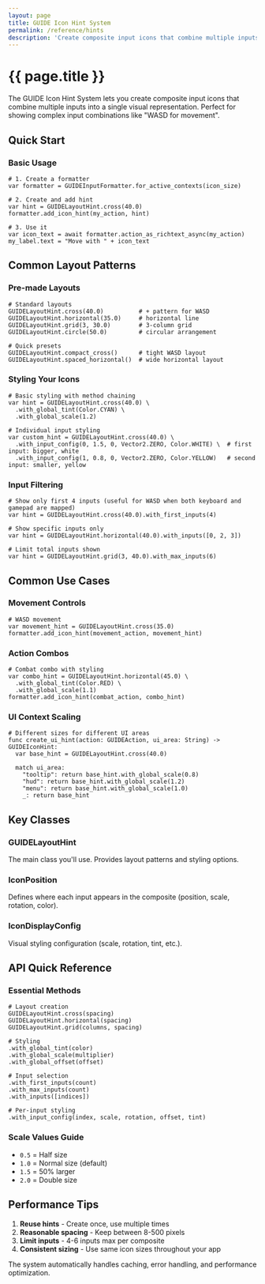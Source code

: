 ```yaml
---
layout: page
title: GUIDE Icon Hint System
permalink: /reference/hints
description: 'Create composite input icons that combine multiple inputs into a single visual representation, like "WASD for movement"'
---
```


# {{ page.title }}

The GUIDE Icon Hint System lets you create composite input icons that combine multiple inputs into a single visual representation. Perfect for showing complex input combinations like "WASD for movement".

## Quick Start

### Basic Usage

```gdscript
# 1. Create a formatter
var formatter = GUIDEInputFormatter.for_active_contexts(icon_size)

# 2. Create and add hint
var hint = GUIDELayoutHint.cross(40.0)
formatter.add_icon_hint(my_action, hint)

# 3. Use it
var icon_text = await formatter.action_as_richtext_async(my_action)
my_label.text = "Move with " + icon_text
```

## Common Layout Patterns

### Pre-made Layouts

```gdscript
# Standard layouts
GUIDELayoutHint.cross(40.0)          # + pattern for WASD
GUIDELayoutHint.horizontal(35.0)     # horizontal line
GUIDELayoutHint.grid(3, 30.0)        # 3-column grid
GUIDELayoutHint.circle(50.0)         # circular arrangement

# Quick presets
GUIDELayoutHint.compact_cross()      # tight WASD layout
GUIDELayoutHint.spaced_horizontal()  # wide horizontal layout
```

### Styling Your Icons

```gdscript
# Basic styling with method chaining
var hint = GUIDELayoutHint.cross(40.0) \
  .with_global_tint(Color.CYAN) \
  .with_global_scale(1.2)

# Individual input styling
var custom_hint = GUIDELayoutHint.cross(40.0) \
  .with_input_config(0, 1.5, 0, Vector2.ZERO, Color.WHITE) \  # first input: bigger, white
  .with_input_config(1, 0.8, 0, Vector2.ZERO, Color.YELLOW)   # second input: smaller, yellow
```

### Input Filtering

```gdscript
# Show only first 4 inputs (useful for WASD when both keyboard and gamepad are mapped)
var hint = GUIDELayoutHint.cross(40.0).with_first_inputs(4)

# Show specific inputs only
var hint = GUIDELayoutHint.horizontal(40.0).with_inputs([0, 2, 3])

# Limit total inputs shown
var hint = GUIDELayoutHint.grid(3, 40.0).with_max_inputs(6)
```

## Common Use Cases

### Movement Controls

```gdscript
# WASD movement
var movement_hint = GUIDELayoutHint.cross(35.0)
formatter.add_icon_hint(movement_action, movement_hint)
```

### Action Combos

```gdscript
# Combat combo with styling
var combo_hint = GUIDELayoutHint.horizontal(45.0) \
  .with_global_tint(Color.RED) \
  .with_global_scale(1.1)
formatter.add_icon_hint(combat_action, combo_hint)
```

### UI Context Scaling

```gdscript
# Different sizes for different UI areas
func create_ui_hint(action: GUIDEAction, ui_area: String) -> GUIDEIconHint:
  var base_hint = GUIDELayoutHint.cross(40.0)

  match ui_area:
    "tooltip": return base_hint.with_global_scale(0.8)
    "hud": return base_hint.with_global_scale(1.2)
    "menu": return base_hint.with_global_scale(1.0)
    _: return base_hint
```

## Key Classes

### GUIDELayoutHint
The main class you'll use. Provides layout patterns and styling options.

### IconPosition
Defines where each input appears in the composite (position, scale, rotation, color).

### IconDisplayConfig
Visual styling configuration (scale, rotation, tint, etc.).

## API Quick Reference

### Essential Methods

```gdscript
# Layout creation
GUIDELayoutHint.cross(spacing)
GUIDELayoutHint.horizontal(spacing)
GUIDELayoutHint.grid(columns, spacing)

# Styling
.with_global_tint(color)
.with_global_scale(multiplier)
.with_global_offset(offset)

# Input selection
.with_first_inputs(count)
.with_max_inputs(count)
.with_inputs([indices])

# Per-input styling
.with_input_config(index, scale, rotation, offset, tint)
```

### Scale Values Guide
- `0.5` = Half size
- `1.0` = Normal size (default)
- `1.5` = 50% larger
- `2.0` = Double size

## Performance Tips

1. **Reuse hints** - Create once, use multiple times
2. **Reasonable spacing** - Keep between 8-500 pixels
3. **Limit inputs** - 4-6 inputs max per composite
4. **Consistent sizing** - Use same icon sizes throughout your app

The system automatically handles caching, error handling, and performance optimization.
